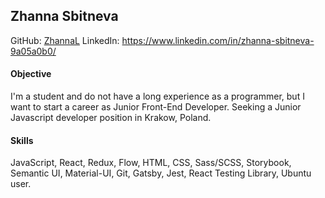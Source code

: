 ## Zhanna Sbitneva
GitHub: [ZhannaL](mailto:https://github.com/ZhannaL) 
LinkedIn: https://www.linkedin.com/in/zhanna-sbitneva-9a05a0b0/ 
#### Objective
I'm a student and do not have a long experience as a programmer, but I want to start a career as Junior Front-End Developer. Seeking a Junior Javascript developer position in Krakow, Poland.
#### Skills
JavaScript, React, Redux, Flow, HTML, CSS, Sass/SCSS, Storybook, Semantic UI, Material-UI, Git, Gatsby, Jest, React Testing Library, Ubuntu user.
